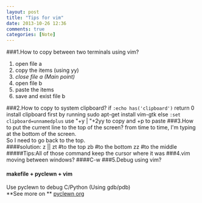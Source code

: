```yaml
---
layout: post
title: "Tips for vim"
date: 2013-10-26 12:36
comments: true
categories: [Note]
---
```

###1.How to copy between two terminals using vim?
1. open file a
2. copy the items (using yy)
3. *close file a (Main point)*
4. open file b
5. paste the items
6. save and exist file b

###2.How to copy to system clipboard?
	if `:echo has('clipboard')` return 0
		install clipboard first by running
		sudo apt-get install vim-gtk
	else `:set clipboard=unnamedplus`
		use "+y | "+2yy to copy and +p to paste
###3.How to put the current line to the top of the screen?
	from time to time, I'm typing at the bottom of the screen.   
	So I need to go back to the top.   
####solution:
	z<return> || zt #to the top
	zb #to the bottom
	zz #to the middle
#####Tips:All of those command keep the cursor where it was
###4.vim moving between windows?
####C-w
###5.Debug using vim?
#### makefile + pyclewn + vim
Use pyclewn to debug C/Python (Using gdb/pdb)    
**See more on **
[pyclewn org](http://pyclewn.sourceforge.net/)

